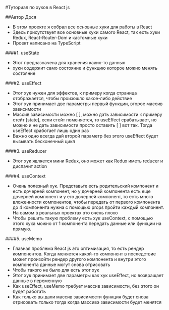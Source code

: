 #Туториал по хуков в React js

##Автор Дося

- В этом проекте я собрал все основные хуки для работы в React
- Здесь присутствует все основные хуки самого React, так есть хуки Redux, React-Router-Dom и кастомные хуки
- Проект написано на TypeScript

####1. useState
- Этот предназначена для хранения каких-то данных
- хуки содержит само состояние и функцию которое можно менять состояние

####2. useEffect
- Этот хук нужен для эффектов, к примеру когда страница отображается, чтобы произошло какое-либо действие
- Этот хук принимает две параметры первый функции, второе массив зависимости
- Массив зависимости можно [ ], можно дать зависимости к примеру стейт [state], если стейт поменяется, то useEffect
срабатывает, но можно и не дать зависимости просто оставить [ ] вот так. Тогда useEffect сработает лишь один раз
- Важно одно всегда дай второй параметр без этого useEffect будет вызывать бесконечный цикл

####3. useReducer
- Этот хук является мини Redux, оно может как Redux иметь reducer и диспачит action

####4. useContext
- Очень полезный хук. Представьте есть родительский компонент и есть дочерней компонент, но у дочерней
компонента есть еще дочерней компонент и у его дочерней компонент, то есть много вложенности компонентов,
чтобы передать от первого компонента до 4 компонента нужна с помощью props пройти каждый компонент. На самом
в реальных проектах это очень плохо
- Чтобы решить такую проблему есть хук useContext, с помощью этого хука можно от 1 компонента передать данные
или функции на прямую.

####5. useMemo
- Главная проблема React js это оптимизация, то есть рендер компонентов. Когда меняется какой-то
компонент в последствие может произойти рендер другого компонента и внутри этого компонента
данные могут снова отрисовать
- Чтобы такого не было для есть этот хук
- Этот хук принимает две параметры как хук useEffect, но возвращает данные в переменную
- Как useEffect, useMemo требует массив зависимости, без этого он будет работать
- Как только вы дали массив зависимости функция будет снова отрисовать только тогда когда массивэ
зависимости будет менятся

